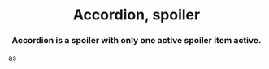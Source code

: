 <h1 align="center">Accordion, spoiler</h1>
<h3 align="center">Accordion is a spoiler with only one active spoiler item active.</h3>

as